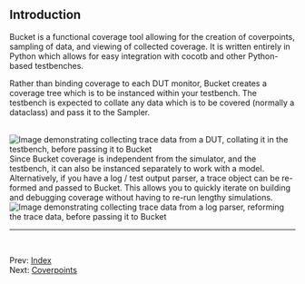<!--
  ~ SPDX-License-Identifier: MIT
  ~ Copyright (c) 2023-2024 Vypercore. All Rights Reserved
  -->

## Introduction

Bucket is a functional coverage tool allowing for the creation of coverpoints, sampling of data, and viewing of collected coverage. It is written entirely in Python which allows for easy integration with cocotb and other Python-based testbenches.

Rather than binding coverage to each DUT monitor, Bucket creates a coverage tree which is to be instanced within your testbench. The testbench is expected to collate any data which is to be covered (normally a dataclass) and pass it to the Sampler.

<br>
<picture>
  <source media="(prefers-color-scheme: dark)" srcset="https://raw.githubusercontent.com/vypercore/bucket/stuart/doc_update/.github/images/trace_from_dut__dark.png">
  <source media="(prefers-color-scheme: light)" srcset="https://raw.githubusercontent.com/vypercore/bucket/stuart/doc_update/.github/images/trace_from_dut__light.png">
  <img alt="Image demonstrating collecting trace data from a DUT, collating it in the testbench, before passing it to Bucket" src="https://raw.githubusercontent.com/vypercore/bucket/stuart/doc_update/.github/images/trace_from_dut__dark.png">
</picture>

<br>
Since Bucket coverage is independent from the simulator, and the testbench, it can also be instanced separately to work with a model. Alternatively, if you have a log / test output parser, a trace object can be re-formed and passed to Bucket. This allows you to quickly iterate on building and debugging coverage without having to re-run lengthy simulations.

<br>
<picture>
  <source media="(prefers-color-scheme: dark)" srcset="https://raw.githubusercontent.com/vypercore/bucket/stuart/doc_update/.github/images/trace_from_log__dark.png">
  <source media="(prefers-color-scheme: light)" srcset="https://raw.githubusercontent.com/vypercore/bucket/stuart/doc_update/.github/images/trace_from_log__light.png">
  <img alt="Image demonstrating collecting trace data from a log parser, reforming the trace data, before passing it to Bucket" src="https://raw.githubusercontent.com/vypercore/bucket/stuart/doc_update/.github/images/trace_from_log__dark.png">
</picture>

---
<br>

Prev: [Index](index.md)
<br>
Next: [Coverpoints](coverpoints.md)
